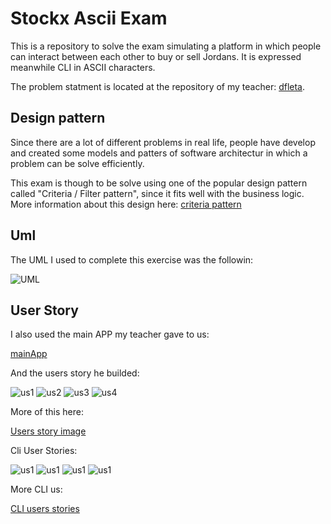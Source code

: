 # Stockx Ascii Exam

This is a repository to solve the exam simulating a platform in which people can interact between each other to buy or sell Jordans. It is expressed meanwhile CLI in ASCII characters.

The problem statment is located at the repository of my teacher: [dfleta](https://github.com/dfleta/stockx-ascii).

## Design pattern

Since there are a lot of different problems in real life, people have develop and created some models and patters of software architectur in which a problem can be solve efficiently.

This exam is though to be solve using one of the popular design pattern called "Criteria / Filter pattern", since it fits well with the business logic. More information about this design here: [criteria pattern](https://sceweb.sce.uhcl.edu/helm/WEBPAGES-SoftwareDesignPatterns/myfiles/TableContents/Module-10/design_patterns__filter_pattern.html)

## Uml

The UML I used to complete this exercise was the followin:

![UML](diagrama_clases_UML_inked.jpg)

## User Story

I also used the main APP my teacher gave to us:

[mainApp](./stockasciiexam/src/main/java/edu/craptocraft/stockasciiexam/Stockx.java)

And the users story he builded:

![us1](./historias_de_usuaria_GUI/US_01.jpg)
![us2](./historias_de_usuaria_GUI/US_02.jpg)
![us3](./historias_de_usuaria_GUI/US_03.jpg)
![us4](./historias_de_usuaria_GUI/US_04.jpg)

More of this here:

[Users story image](./historias_de_usuaria_GUI/)

Cli User Stories:

![us1](./salida_CLI/ui_01.png)
![us1](./salida_CLI/ui_02.png)
![us1](./salida_CLI/ui_03.png)
![us1](./salida_CLI/ui_04.png)

More CLI us:

[CLI users stories](./salida_CLI/)
